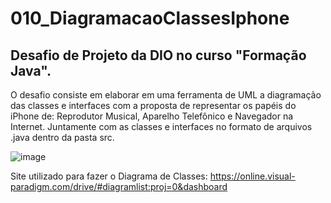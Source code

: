 # 010_DiagramacaoClassesIphone
## Desafio de Projeto da DIO no curso "Formação Java".

O desafio consiste em elaborar em uma ferramenta de UML a diagramação das classes e interfaces com a proposta de representar os papéis do iPhone de: 
Reprodutor Musical, Aparelho Telefônico e Navegador na Internet. Juntamente com as classes e interfaces no formato de arquivos .java dentro da pasta src.

![image](https://github.com/Esdras-Alves/010_DiagramacaoClassesIphone/assets/105168016/76635e96-a8cb-4291-ae94-a48b60d48d1b)

Site utilizado para fazer o Diagrama de Classes: https://online.visual-paradigm.com/drive/#diagramlist:proj=0&dashboard
